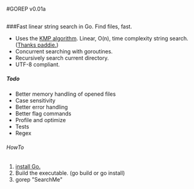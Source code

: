 #GOREP v0.01a
## 

###Fast linear string search in Go. Find files, fast.

* Uses the [KMP algorithm](http://en.wikipedia.org/wiki/Knuth%E2%80%93Morris%E2%80%93Pratt_algorithm). Linear, O(n), time complexity string search. ([Thanks paddie.](https://github.com/paddie/gokmp))
* Concurrent searching with goroutines.
* Recursively search current directory.
* UTF-8 compliant.

##### Todo
* Better memory handling of opened files
* Case sensitivity
* Better error handling
* Better flag commands
* Profile and optimize
* Tests
* Regex


###### HowTo

1. [install Go.](http://golang.org/doc/install)
2. Build the executable. (go build or go install)
3. gorep "SearchMe"

